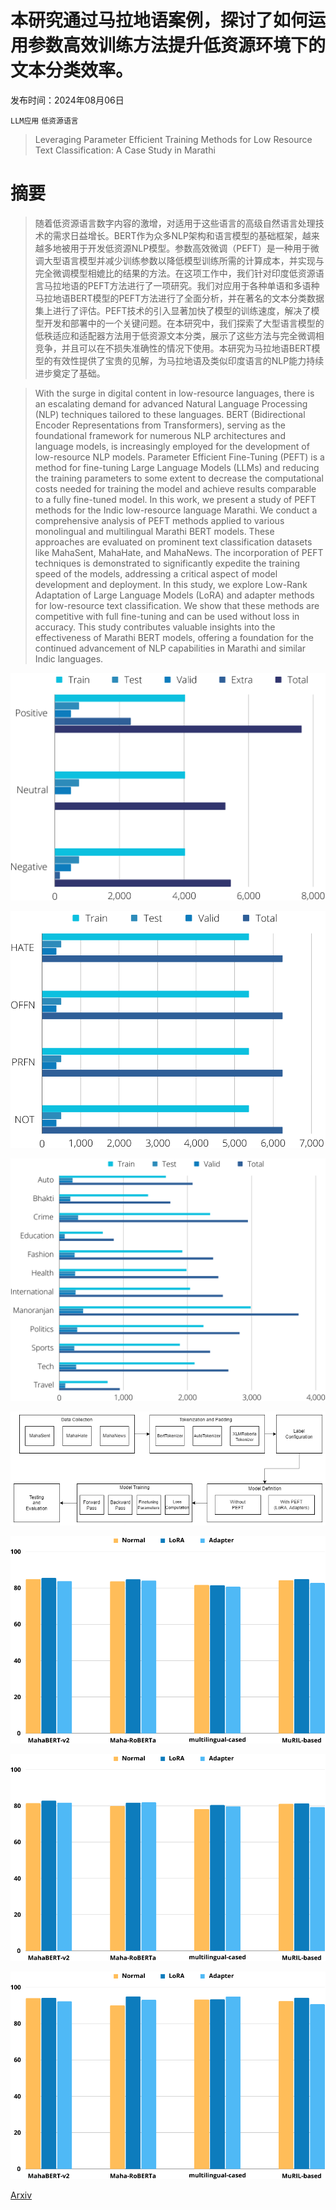 # 本研究通过马拉地语案例，探讨了如何运用参数高效训练方法提升低资源环境下的文本分类效率。

发布时间：2024年08月06日

`LLM应用` `低资源语言`

> Leveraging Parameter Efficient Training Methods for Low Resource Text Classification: A Case Study in Marathi

# 摘要

> 随着低资源语言数字内容的激增，对适用于这些语言的高级自然语言处理技术的需求日益增长。BERT作为众多NLP架构和语言模型的基础框架，越来越多地被用于开发低资源NLP模型。参数高效微调（PEFT）是一种用于微调大型语言模型并减少训练参数以降低模型训练所需的计算成本，并实现与完全微调模型相媲比的结果的方法。在这项工作中，我们针对印度低资源语言马拉地语的PEFT方法进行了一项研究。我们对应用于各种单语和多语种马拉地语BERT模型的PEFT方法进行了全面分析，并在著名的文本分类数据集上进行了评估。PEFT技术的引入显著加快了模型的训练速度，解决了模型开发和部署中的一个关键问题。在本研究中，我们探索了大型语言模型的低秩适应和适配器方法用于低资源文本分类，展示了这些方法与完全微调相竞争，并且可以在不损失准确性的情况下使用。本研究为马拉地语BERT模型的有效性提供了宝贵的见解，为马拉地语及类似印度语言的NLP能力持续进步奠定了基础。

> With the surge in digital content in low-resource languages, there is an escalating demand for advanced Natural Language Processing (NLP) techniques tailored to these languages. BERT (Bidirectional Encoder Representations from Transformers), serving as the foundational framework for numerous NLP architectures and language models, is increasingly employed for the development of low-resource NLP models. Parameter Efficient Fine-Tuning (PEFT) is a method for fine-tuning Large Language Models (LLMs) and reducing the training parameters to some extent to decrease the computational costs needed for training the model and achieve results comparable to a fully fine-tuned model. In this work, we present a study of PEFT methods for the Indic low-resource language Marathi. We conduct a comprehensive analysis of PEFT methods applied to various monolingual and multilingual Marathi BERT models. These approaches are evaluated on prominent text classification datasets like MahaSent, MahaHate, and MahaNews. The incorporation of PEFT techniques is demonstrated to significantly expedite the training speed of the models, addressing a critical aspect of model development and deployment. In this study, we explore Low-Rank Adaptation of Large Language Models (LoRA) and adapter methods for low-resource text classification. We show that these methods are competitive with full fine-tuning and can be used without loss in accuracy. This study contributes valuable insights into the effectiveness of Marathi BERT models, offering a foundation for the continued advancement of NLP capabilities in Marathi and similar Indic languages.

![本研究通过马拉地语案例，探讨了如何运用参数高效训练方法提升低资源环境下的文本分类效率。](../../../paper_images/2408.03172/sent.png)

![本研究通过马拉地语案例，探讨了如何运用参数高效训练方法提升低资源环境下的文本分类效率。](../../../paper_images/2408.03172/HATE.png)

![本研究通过马拉地语案例，探讨了如何运用参数高效训练方法提升低资源环境下的文本分类效率。](../../../paper_images/2408.03172/news.png)

![本研究通过马拉地语案例，探讨了如何运用参数高效训练方法提升低资源环境下的文本分类效率。](../../../paper_images/2408.03172/peft_flowchart_hori.png)

![本研究通过马拉地语案例，探讨了如何运用参数高效训练方法提升低资源环境下的文本分类效率。](../../../paper_images/2408.03172/sentnewnew_acc.png)

![本研究通过马拉地语案例，探讨了如何运用参数高效训练方法提升低资源环境下的文本分类效率。](../../../paper_images/2408.03172/hatenewnew_acc.png)

![本研究通过马拉地语案例，探讨了如何运用参数高效训练方法提升低资源环境下的文本分类效率。](../../../paper_images/2408.03172/newsnewnew_Acc.png)

[Arxiv](https://arxiv.org/abs/2408.03172)